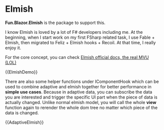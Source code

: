 # Elmish

**Fun.Blazor.Elmish** is the package to support this.

I know Elmish is loved by a lot of F# developers including me. At the beginning, when I start work on my first FSharp related task, I use Fable + Elmish, then migrated to Feliz + Elmish hooks + Recoil. At that time, I really enjoy it.

For the core concept, you can check [Elmish official docs, the real MVU (LOL)](https://elmish.github.io/elmish/)

{{ElmishDemo}}

There are also some helper functions under IComponentHook which can be used to combine adaptive and elmish together for better performance in **simple use cases**. Because in adaptive data, you can subscribe the data you are interested and trigger the specific UI part when the piece of data is actually changed. Unlike normal elmish model, you will call the whole **view** function again to rerender the whole dom tree no matter which piece of the data is changed.

{{AdaptiveElmish}}
